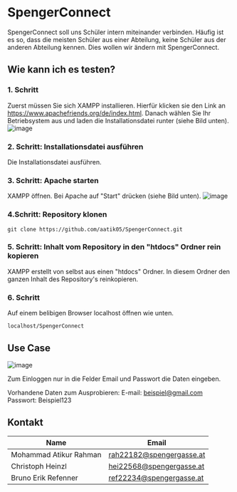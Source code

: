 # SpengerConnect

SpengerConnect soll uns Schüler intern miteinander verbinden. Häufig ist es so, dass die meisten Schüler aus einer Abteilung, keine Schüler aus der anderen Abteilung kennen. Dies wollen wir ändern mit SpengerConnect.

## Wie kann ich es testen?

### 1. Schritt
Zuerst müssen Sie sich XAMPP installieren. Hierfür klicken sie den Link an https://www.apachefriends.org/de/index.html. Danach wählen Sie Ihr Betriebsystem aus und laden die Installationsdatei runter (siehe Bild unten).
![image](https://user-images.githubusercontent.com/113604671/214062980-dc2fc235-a998-4434-be01-d64abc3c161c.png)

### 2. Schritt: Installationsdatei ausführen
Die Installationsdatei ausführen.

### 3. Schritt: Apache starten
XAMPP öffnen. Bei Apache auf "Start" drücken (siehe Bild unten).
![image](https://user-images.githubusercontent.com/113604671/214065336-65f1f48d-8aa5-457d-8988-27e08e9222e8.png)

### 4.Schritt: Repository klonen
```
git clone https://github.com/aatik05/SpengerConnect.git
```

### 5. Schritt: Inhalt vom Repository in den "htdocs" Ordner rein kopieren
XAMPP erstellt von selbst aus einen "htdocs" Ordner. In diesem Ordner den ganzen Inhalt des Repository's reinkopieren.

### 6. Schritt
Auf einem belibigen Browser localhost öffnen wie unten.
```
localhost/SpengerConnect
```

## Use Case

![image](https://user-images.githubusercontent.com/113604671/214079938-e51fa26a-1881-469f-a263-e3d456944fbd.png)

Zum Einloggen nur in die Felder Email und Passwort die Daten eingeben.

Vorhandene Daten zum Ausprobieren:
E-mail:   beispiel@gmail.com
Passwort: Beispiel123

## Kontakt

Name                    | Email
----------------------- | -------------
Mohammad Atikur Rahman  | rah22182@spengergasse.at
Christoph Heinzl        | hei22568@spengergasse.at
Bruno Erik Refenner     | ref22234@spengergasse.at

